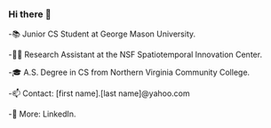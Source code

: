 ### Hi there 👋

-📚 Junior CS Student at George Mason University.

-🧑‍💻 Research Assistant at the NSF Spatiotemporal Innovation Center.

-🎓 A.S. Degree in CS from Northern Virginia Community College.

-📫 Contact: [first name].[last name]@yahoo.com

-📄 More: LinkedIn.

